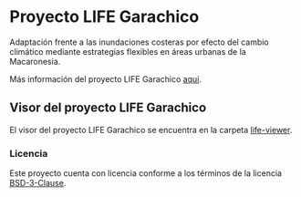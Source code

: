 # Proyecto LIFE Garachico

Adaptación frente a las inundaciones costeras por efecto del cambio climático mediante estrategias flexibles en áreas urbanas de la Macaronesia.

Más información del proyecto LIFE Garachico [aquí](https://lifegarachico.eu/).

## Visor del proyecto LIFE Garachico

El visor del proyecto LIFE Garachico se encuentra en la carpeta [life-viewer](life-viewer).

### Licencia

Este proyecto cuenta con licencia conforme a los términos de la licencia [BSD-3-Clause](life-viewer/LICENSE.md).